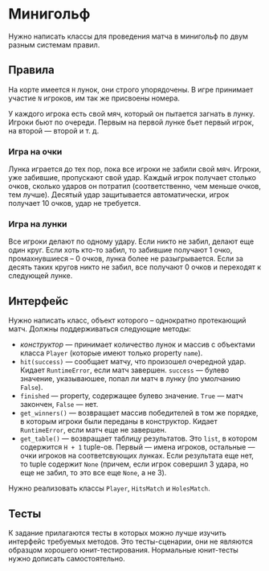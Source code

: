 Минигольф
=========

Нужно написать классы для проведения матча в минигольф по двум разным системам правил.

Правила
-------

На корте имеется `H` лунок, они строго упорядочены. В игре принимает участие `N` игроков, им так же присвоены номера.

У каждого игрока есть свой мяч, который он пытается загнать в лунку. Игроки бьют по очереди.
Первым на первой лунке бьет первый игрок, на второй — второй и т. д.

### Игра на очки

Лунка играется до тех пор, пока все игроки не забили свой мяч. Игроки, уже забившие, пропускают свой удар.
Каждый игрок получает столько очков, сколько ударов он потратил (соответственно, чем меньше очков, тем лучше).
Десятый удар защитывается автоматически, игрок получает 10 очков, удар не требуется.

### Игра на лунки

Все игроки делают по одному удару. Если никто не забил, делают еще один круг.
Если хоть кто-то забил, то забившие получают 1 очко, промахнувшиеся – 0 очков, лунка более не разыгрывается.
Если за десять таких кругов никто не забил, все получают 0 очков и переходят к следующей лунке.

Интерфейс
---------

Нужно написать класс, объект которого – однократно протекающий матч. Должны поддерживаться следующие методы:

* _конструктор_ — принимает количество лунок и массив с объектами класса `Player`
(которые имеют только property `name`).
* `hit(success)` — сообщает матчу, что произошел очередной удар. Кидает `RuntimeError`, если матч завершен.
`success` — булево значение, указываюшее, попал ли матч в лунку (по умолчанию `False`).
* `finished` — property, содержащее булево значение. `True` — матч закончен, `False` — нет.
* `get_winners()` — возвращает массив победителей в том же порядке, в которым игроки были переданы в конструктор.
Кидает `RuntimeError`, если матч еще не завершен.
*  `get_table()` — возвращает таблицу результатов. Это `list`, в котором содержится `H + 1` tuple-ов.
Первый — имена игроков, остальные — очки игроков на соответсвующих лунках.
Если результата еще нет, то tuple содержит `None`
(причем, если игрок совершил 3 удара, но еще не забил, то это все еще `None`, а не 3).

Нужно реализовать классы `Player`, `HitsMatch` и `HolesMatch`.

Тесты
-----

К задание прилагаются тесты в которых можно лучше изучить интерфейс требуемых методов.
Это тесты-сценарии, они не являются образцом хорошего юнит-тестирования. Нормальные юнит-тесты нужно дописать самостоятельно.
